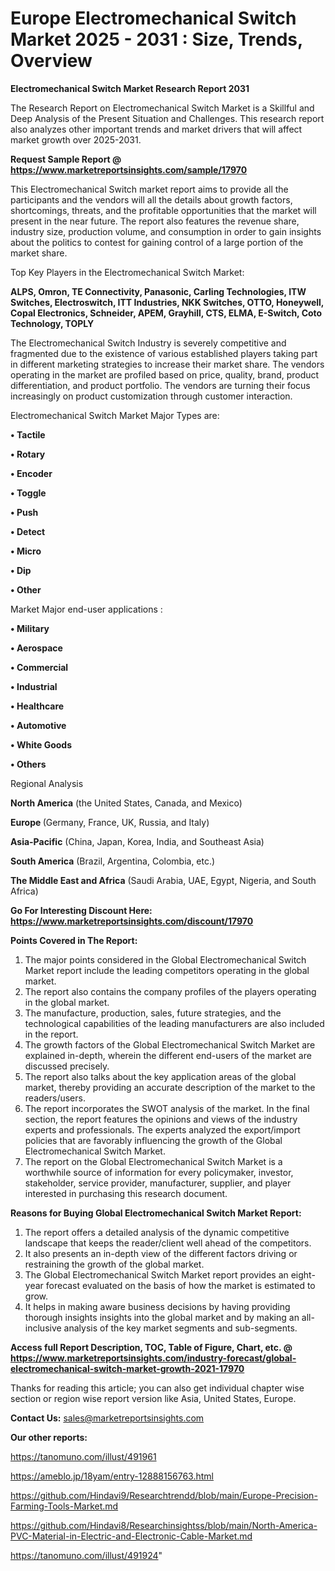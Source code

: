 # Europe Electromechanical Switch Market 2025 - 2031 : Size, Trends, Overview

<strong>Electromechanical Switch Market Research Report 2031</strong>

The Research Report on Electromechanical Switch Market is a Skillful and Deep Analysis of the Present Situation and Challenges. This research report also analyzes other important trends and market drivers that will affect market growth over 2025-2031.

<strong>Request Sample Report @ <a href=https://www.marketreportsinsights.com/sample/17970>https://www.marketreportsinsights.com/sample/17970</a></strong>

This Electromechanical Switch market report aims to provide all the participants and the vendors will all the details about growth factors, shortcomings, threats, and the profitable opportunities that the market will present in the near future. The report also features the revenue share, industry size, production volume, and consumption in order to gain insights about the politics to contest for gaining control of a large portion of the market share.

Top Key Players in the Electromechanical Switch Market:

<strong>ALPS, Omron, TE Connectivity, Panasonic, Carling Technologies, ITW Switches, Electroswitch, ITT Industries, NKK Switches, OTTO, Honeywell, Copal Electronics, Schneider, APEM, Grayhill, CTS, ELMA, E-Switch, Coto Technology, TOPLY</strong>

The Electromechanical Switch Industry is severely competitive and fragmented due to the existence of various established players taking part in different marketing strategies to increase their market share. The vendors operating in the market are profiled based on price, quality, brand, product differentiation, and product portfolio. The vendors are turning their focus increasingly on product customization through customer interaction.

Electromechanical Switch Market Major Types are:

<strong>• Tactile

• Rotary

• Encoder

• Toggle

• Push

• Detect

• Micro

• Dip

• Other</strong>

Market Major end-user applications :

<strong>• Military

• Aerospace

• Commercial

• Industrial

• Healthcare

• Automotive

• White Goods

• Others</strong>

Regional Analysis

</u><strong><b>North America</b></strong> (the United States, Canada, and Mexico)

<strong><b>Europe </b></strong>(Germany, France, UK, Russia, and Italy)

<strong><b>Asia-Pacific</b></strong> (China, Japan, Korea, India, and Southeast Asia)

<strong><b>South America</b></strong> (Brazil, Argentina, Colombia, etc.)

<strong><b>The Middle East and Africa</b></strong> (Saudi Arabia, UAE, Egypt, Nigeria, and South Africa)

<strong>Go For Interesting Discount Here: <a href=https://www.marketreportsinsights.com/discount/17970>https://www.marketreportsinsights.com/discount/17970</a></strong>

<strong>Points Covered in The Report:</strong>
<ol>
  <li>The major points considered in the Global Electromechanical Switch Market report include the leading competitors operating in the global market.</li>
  <li>The report also contains the company profiles of the players operating in the global market.</li>
  <li>The manufacture, production, sales, future strategies, and the technological capabilities of the leading manufacturers are also included in the report.</li>
  <li>The growth factors of the Global Electromechanical Switch Market are explained in-depth, wherein the different end-users of the market are discussed precisely.</li>
  <li>The report also talks about the key application areas of the global market, thereby providing an accurate description of the market to the readers/users.</li>
  <li>The report incorporates the SWOT analysis of the market. In the final section, the report features the opinions and views of the industry experts and professionals. The experts analyzed the export/import policies that are favorably influencing the growth of the Global Electromechanical Switch Market.</li>
  <li>The report on the Global Electromechanical Switch Market is a worthwhile source of information for every policymaker, investor, stakeholder, service provider, manufacturer, supplier, and player interested in purchasing this research document.</li>
</ol>
<strong>Reasons for Buying Global Electromechanical Switch Market Report:</strong>

<ol>
  <li>The report offers a detailed analysis of the dynamic competitive landscape that keeps the reader/client well ahead of the competitors.</li>
  <li>It also presents an in-depth view of the different factors driving or restraining the growth of the global market.</li>
  <li>The Global Electromechanical Switch Market report provides an eight-year forecast evaluated on the basis of how the market is estimated to grow.</li>
  <li>It helps in making aware business decisions by having providing thorough insights insights into the global market and by making an all-inclusive analysis of the key market segments and sub-segments.</li>
</ol>
<strong>Access full Report Description, TOC, Table of Figure, Chart, etc. @ <a href=https://www.marketreportsinsights.com/industry-forecast/global-electromechanical-switch-market-growth-2021-17970>https://www.marketreportsinsights.com/industry-forecast/global-electromechanical-switch-market-growth-2021-17970</a></strong>


Thanks for reading this article; you can also get individual chapter wise section or region wise report version like Asia, United States, Europe.

<strong>Contact Us:</strong>
sales@marketreportsinsights.com

<strong>Our other reports:</strong>

<a href=https://tanomuno.com/illust/491961>https://tanomuno.com/illust/491961</a>

<a href=https://ameblo.jp/18yam/entry-12888156763.html>https://ameblo.jp/18yam/entry-12888156763.html</a>

<a href=https://github.com/Hindavi9/Researchtrendd/blob/main/Europe-Precision-Farming-Tools-Market.md>https://github.com/Hindavi9/Researchtrendd/blob/main/Europe-Precision-Farming-Tools-Market.md</a>

<a href=https://github.com/Hindavi8/Researchinsightss/blob/main/North-America-PVC-Material-in-Electric-and-Electronic-Cable-Market.md>https://github.com/Hindavi8/Researchinsightss/blob/main/North-America-PVC-Material-in-Electric-and-Electronic-Cable-Market.md</a>

<a href=https://tanomuno.com/illust/491924>https://tanomuno.com/illust/491924</a>"
